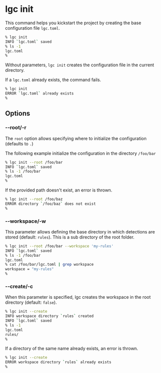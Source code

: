 # lgc init

This command helps you kickstart the project by creating the base configuration file `lgc.toml`.

```bash
% lgc init
INFO `lgc.toml` saved
% ls -1
lgc.toml
%
```

Without parameters, `lgc init` creates the configuration file in the current directory.

If a `lgc.toml` already exists, the command fails.

```bash
% lgc init
ERROR `lgc.toml` already exists
%
```

## Options

<!-- vale Google.Headings = NO -->

### --root/-r

<!-- vale Google.Headings = YES -->

The `root` option allows specifying where to initialize the configuration (defaults to `.`)

The following example initialize the configuration in the directory `/foo/bar`

```bash
% lgc init --root /foo/bar
INFO `lgc.toml` saved
% ls -1 /foo/bar
lgc.toml
%
```

If the provided path doesn't exist, an error is thrown.

```bash
% lgc init --root /foo/baz
ERROR directory `/foo/baz` does not exist
%
```

<!-- vale Google.Headings = NO -->

### --workspace/-w

<!-- vale Google.Headings = YES -->

This parameter allows defining the base directory in which detections are stored (default: `rules`). This is a sub directory of the root folder.

```bash
% lgc init --root /foo/bar --workspace 'my-rules'
INFO `lgc.toml` saved
% ls -1 /foo/bar
lgc.toml
% cat /foo/bar/lgc.toml | grep workspace
workspace = "my-rules"
%
```

<!-- vale Google.Headings = NO -->

### --create/-c

<!-- vale Google.Headings = YES -->

When this parameter is specified, lgc creates the workspace in the root directory (default: `false`).

```bash
% lgc init --create
INFO workspace directory `rules` created
INFO `lgc.toml` saved
% ls -1
lgc.toml
rules/
%
```

If a directory of the same name already exists, an error is thrown.

```bash
% lgc init --create
ERROR workspace directory `rules` already exists
%
```
